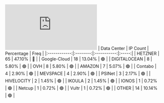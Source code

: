 ![Diagramm](https://github.com/obajay/StateSync-snapshots/blob/main/Projects/Umee/1/README.md)
| Data Center | IP Count | Percentage | Freq |
|:------------:|:--------:|:-----------:|:-----:|
| HETZNER | 65 | 47.10% | 🔴 |
| Google-Cloud | 18 | 13.04% | 🟢 |
| DIGITALOCEAN | 8 | 5.80% | 🟢 |
| OVH | 8 | 5.80% | 🟢 |
| AMAZON | 7 | 5.07% | 🟢 |
| Contabo | 4 | 2.90% | 🟢 |
| MEVSPACE | 4 | 2.90% | 🟢 |
| PSINet | 3 | 2.17% | 🟢 |
| HIVELOCITY | 2 | 1.45% | 🟢 |
| IKOULA | 2 | 1.45% | 🟢 |
| IONOS | 1 | 0.72% | 🟢 |
| Netcup | 1 | 0.72% | 🟢 |
| Vultr | 1 | 0.72% | 🟢 |
| OTHER | 14 | 10.14% | 🟢 |